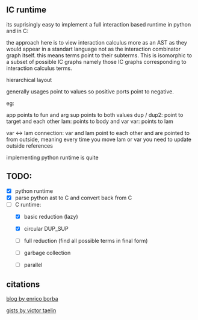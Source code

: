 

## IC runtime

its suprisingly easy to implement a full interaction based runtime in python and in C:

the approach here is to view interaction calculus more as an AST as they would appear in a standart language not as the interaction combinator graph itself.
this means terms point to their subterms. This is isomorphic to a subset of possible IC graphs namely those IC graphs corresponding to interaction calculus terms.

hierarchical layout

generally usages point to values
so positive ports point to negative.

eg:

app points to fun and arg
sup points to both values
dup / dup2:
  point to target and each other
lam:
  points to body and var
var: points to lam

var <-> lam connection:
  var and lam point to each other and are pointed to from outside, meaning every time you move lam or var you need to update outside references


implementing python runtime is quite 

## TODO:

 - [x] python runtime
 - [x] parse python ast to C and convert back from C
 - [ ] C runtime:
    - [x] basic reduction (lazy)
    - [x] circular DUP_SUP
    - [ ] full reduction (find all possible terms in final form)
    - [ ] garbage collection
    - [ ] parallel



## citations

[blog by enrico borba](https://ezb.io/thoughts/interaction_nets/lambda_calculus/2025-08-30_lazy-memory-layout.html)

[gists by victor taelin](gist.github.com/VictorTaelin)
